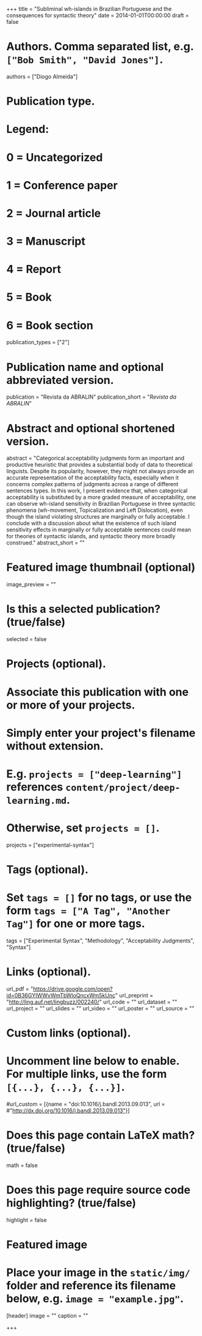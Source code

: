 +++
title = "Subliminal wh-islands in Brazilian Portuguese and the consequences for syntactic theory"
date = 2014-01-01T00:00:00
draft = false

# Authors. Comma separated list, e.g. `["Bob Smith", "David Jones"]`.
authors = ["Diogo Almeida"]

# Publication type.
# Legend:
# 0 = Uncategorized
# 1 = Conference paper
# 2 = Journal article
# 3 = Manuscript
# 4 = Report
# 5 = Book
# 6 = Book section
publication_types = ["2"]

# Publication name and optional abbreviated version.
publication = "Revista da ABRALIN"
publication_short = "*Revista da ABRALIN*"

# Abstract and optional shortened version.
abstract = "Categorical acceptability judgments form an important and productive heuristic that provides a substantial body of data to theoretical linguists. Despite its popularity, however, they might not always provide an accurate representation of the acceptability facts, especially when it concerns complex patterns of judgments across a range of different sentences types. In this work, I present evidence that, when categorical acceptability is substituted by a more graded measure of acceptability, one can observe wh-island sensitivity in Brazilian Portuguese in three syntactic phenomena (wh-movement, Topicalization and Left Dislocation), even though the island violating structures are marginally or fully acceptable. I conclude with a discussion about what the existence of such island sensitivity effects in marginally or fully acceptable sentences could mean for theories of syntactic islands, and syntactic theory more broadly construed."
abstract_short = ""

# Featured image thumbnail (optional)
image_preview = ""

# Is this a selected publication? (true/false)
selected = false

# Projects (optional).
#   Associate this publication with one or more of your projects.
#   Simply enter your project's filename without extension.
#   E.g. `projects = ["deep-learning"]` references `content/project/deep-learning.md`.
#   Otherwise, set `projects = []`.
projects = ["experimental-syntax"]

# Tags (optional).
#   Set `tags = []` for no tags, or use the form `tags = ["A Tag", "Another Tag"]` for one or more tags.
tags = ["Experimental Syntax", "Methodology", "Acceptability Judgments", "Syntax"]

# Links (optional).
url_pdf = "https://drive.google.com/open?id=0B36GYIWWvWmTbWloQncxWm5kUnc"
url_preprint = "http://ling.auf.net/lingbuzz/002240/"
url_code = ""
url_dataset = ""
url_project = ""
url_slides = ""
url_video = ""
url_poster = ""
url_source = ""


# Custom links (optional).
#   Uncomment line below to enable. For multiple links, use the form `[{...}, {...}, {...}]`.
#url_custom = [{name = "doi:10.1016/j.bandl.2013.09.013", url = #"http://dx.doi.org/10.1016/j.bandl.2013.09.013"}]

# Does this page contain LaTeX math? (true/false)
math = false

# Does this page require source code highlighting? (true/false)
highlight = false

# Featured image
# Place your image in the `static/img/` folder and reference its filename below, e.g. `image = "example.jpg"`.
[header]
image = ""
caption = ""

+++
